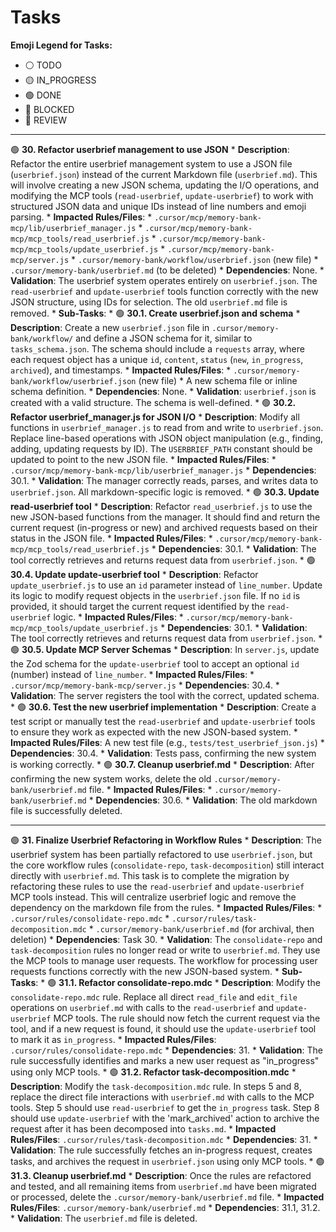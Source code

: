 # Tasks

**Emoji Legend for Tasks:**
*   ⚪️ TODO
*   🟡 IN_PROGRESS
*   🟢 DONE
*   🔴 BLOCKED
*   🔵 REVIEW

---

🟢 **30. Refactor userbrief management to use JSON**
    *   **Description**: Refactor the entire userbrief management system to use a JSON file (`userbrief.json`) instead of the current Markdown file (`userbrief.md`). This will involve creating a new JSON schema, updating the I/O operations, and modifying the MCP tools (`read-userbrief`, `update-userbrief`) to work with structured JSON data and unique IDs instead of line numbers and emoji parsing.
    *   **Impacted Rules/Files**:
        *   `.cursor/mcp/memory-bank-mcp/lib/userbrief_manager.js`
        *   `.cursor/mcp/memory-bank-mcp/mcp_tools/read_userbrief.js`
        *   `.cursor/mcp/memory-bank-mcp/mcp_tools/update_userbrief.js`
        *   `.cursor/mcp/memory-bank-mcp/server.js`
        *   `.cursor/memory-bank/workflow/userbrief.json` (new file)
        *   `.cursor/memory-bank/userbrief.md` (to be deleted)
    *   **Dependencies**: None.
    *   **Validation**: The userbrief system operates entirely on `userbrief.json`. The `read-userbrief` and `update-userbrief` tools function correctly with the new JSON structure, using IDs for selection. The old `userbrief.md` file is removed.
    *   **Sub-Tasks**:
        *   🟢 **30.1. Create userbrief.json and schema**
            *   **Description**: Create a new `userbrief.json` file in `.cursor/memory-bank/workflow/` and define a JSON schema for it, similar to `tasks_schema.json`. The schema should include a `requests` array, where each request object has a unique `id`, `content`, `status` (`new`, `in_progress`, `archived`), and timestamps.
            *   **Impacted Rules/Files**: 
                *   `.cursor/memory-bank/workflow/userbrief.json` (new file)
                *   A new schema file or inline schema definition.
            *   **Dependencies**: None.
            *   **Validation**: `userbrief.json` is created with a valid structure. The schema is well-defined.
        *   🟢 **30.2. Refactor userbrief_manager.js for JSON I/O**
            *   **Description**: Modify all functions in `userbrief_manager.js` to read from and write to `userbrief.json`. Replace line-based operations with JSON object manipulation (e.g., finding, adding, updating requests by ID). The `USERBRIEF_PATH` constant should be updated to point to the new JSON file.
            *   **Impacted Rules/Files**: 
                *   `.cursor/mcp/memory-bank-mcp/lib/userbrief_manager.js`
            *   **Dependencies**: 30.1.
            *   **Validation**: The manager correctly reads, parses, and writes data to `userbrief.json`. All markdown-specific logic is removed.
        *   🟢 **30.3. Update read-userbrief tool**
            *   **Description**: Refactor `read_userbrief.js` to use the new JSON-based functions from the manager. It should find and return the current request (in-progress or new) and archived requests based on their status in the JSON file.
            *   **Impacted Rules/Files**: 
                *   `.cursor/mcp/memory-bank-mcp/mcp_tools/read_userbrief.js`
            *   **Dependencies**: 30.1.
            *   **Validation**: The tool correctly retrieves and returns request data from `userbrief.json`.
        *   🟢 **30.4. Update update-userbrief tool**
            *   **Description**: Refactor `update_userbrief.js` to use an `id` parameter instead of `line_number`. Update its logic to modify request objects in the `userbrief.json` file. If no `id` is provided, it should target the current request identified by the `read-userbrief` logic.
            *   **Impacted Rules/Files**: 
                *   `.cursor/mcp/memory-bank-mcp/mcp_tools/update_userbrief.js`
            *   **Dependencies**: 30.1.
            *   **Validation**: The tool correctly retrieves and returns request data from `userbrief.json`.
        *   🟢 **30.5. Update MCP Server Schemas**
            *   **Description**: In `server.js`, update the Zod schema for the `update-userbrief` tool to accept an optional `id` (number) instead of `line_number`.
            *   **Impacted Rules/Files**: 
                *   `.cursor/mcp/memory-bank-mcp/server.js`
            *   **Dependencies**: 30.4.
            *   **Validation**: The server registers the tool with the correct, updated schema.
        *   🟢 **30.6. Test the new userbrief implementation**
            *   **Description**: Create a test script or manually test the `read-userbrief` and `update-userbrief` tools to ensure they work as expected with the new JSON-based system.
            *   **Impacted Rules/Files**: A new test file (e.g., `tests/test_userbrief_json.js`)
            *   **Dependencies**: 30.4.
            *   **Validation**: Tests pass, confirming the new system is working correctly.
        *   🟢 **30.7. Cleanup userbrief.md**
            *   **Description**: After confirming the new system works, delete the old `.cursor/memory-bank/userbrief.md` file.
            *   **Impacted Rules/Files**: 
                *   `.cursor/memory-bank/userbrief.md`
            *   **Dependencies**: 30.6.
            *   **Validation**: The old markdown file is successfully deleted.

---

🟢 **31. Finalize Userbrief Refactoring in Workflow Rules**
    *   **Description**: The userbrief system has been partially refactored to use `userbrief.json`, but the core workflow rules (`consolidate-repo`, `task-decomposition`) still interact directly with `userbrief.md`. This task is to complete the migration by refactoring these rules to use the `read-userbrief` and `update-userbrief` MCP tools instead. This will centralize userbrief logic and remove the dependency on the markdown file from the rules.
    *   **Impacted Rules/Files**:
        *   `.cursor/rules/consolidate-repo.mdc`
        *   `.cursor/rules/task-decomposition.mdc`
        *   `.cursor/memory-bank/userbrief.md` (for archival, then deletion)
    *   **Dependencies**: Task 30.
    *   **Validation**: The `consolidate-repo` and `task-decomposition` rules no longer read or write to `userbrief.md`. They use the MCP tools to manage user requests. The workflow for processing user requests functions correctly with the new JSON-based system.
    *   **Sub-Tasks**:
        *   🟢 **31.1. Refactor consolidate-repo.mdc**
            *   **Description**: Modify the `consolidate-repo.mdc` rule. Replace all direct `read_file` and `edit_file` operations on `userbrief.md` with calls to the `read-userbrief` and `update-userbrief` MCP tools. The rule should now fetch the current request via the tool, and if a new request is found, it should use the `update-userbrief` tool to mark it as `in_progress`.
            *   **Impacted Rules/Files**: `.cursor/rules/consolidate-repo.mdc`
            *   **Dependencies**: 31.
            *   **Validation**: The rule successfully identifies and marks a new user request as "in_progress" using only MCP tools.
        *   🟢 **31.2. Refactor task-decomposition.mdc**
            *   **Description**: Modify the `task-decomposition.mdc` rule. In steps 5 and 8, replace the direct file interactions with `userbrief.md` with calls to the MCP tools. Step 5 should use `read-userbrief` to get the `in_progress` task. Step 8 should use `update-userbrief` with the 'mark_archived' action to archive the request after it has been decomposed into `tasks.md`.
            *   **Impacted Rules/Files**: `.cursor/rules/task-decomposition.mdc`
            *   **Dependencies**: 31.
            *   **Validation**: The rule successfully fetches an in-progress request, creates tasks, and archives the request in `userbrief.json` using only MCP tools.
        *   🟢 **31.3. Cleanup userbrief.md**
            *   **Description**: Once the rules are refactored and tested, and all remaining items from `userbrief.md` have been migrated or processed, delete the `.cursor/memory-bank/userbrief.md` file.
            *   **Impacted Rules/Files**: `.cursor/memory-bank/userbrief.md`
            *   **Dependencies**: 31.1, 31.2.
            *   **Validation**: The `userbrief.md` file is deleted.
